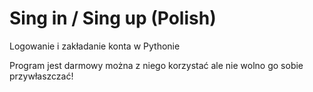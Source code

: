 # Sing in / Sing up (Polish)
Logowanie i zakładanie konta w Pythonie

Program jest darmowy można z niego korzystać ale nie wolno go sobie przywłaszczać!
